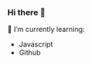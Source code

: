 ### Hi there 👋

<!-- **krolew/krolew** is a ✨ _special_ ✨ repository because its `README.md` (this file) appears on your GitHub profile. -->
 🌱 I’m currently learning:
 - Javascript
 - Github
